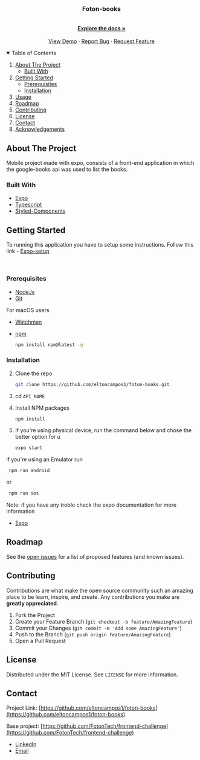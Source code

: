 <br />
<p align="center">

  <h3 align="center">Foton-books</h3>

  <p align="center">
    <br />
    <a href="https://github.com/eltoncampos1/foton-books"><strong>Explore the docs »</strong></a>
    <br />
    <br />
    <a href="https://github.com/eltoncampos1/foton-books">View Demo</a>
    ·
    <a href="hhttps://github.com/eltoncampos1/foton-books/issues">Report Bug</a>
    ·
    <a href="https://github.com/eltoncampos1/foton-books/pulls">Request Feature</a>
  </p>
</p>

<!-- TABLE OF CONTENTS -->
<details open="open">
  <summary>Table of Contents</summary>
  <ol>
    <li>
      <a href="#about-the-project">About The Project</a>
      <ul>
        <li><a href="#built-with">Built With</a></li>
      </ul>
    </li>
    <li>
      <a href="#getting-started">Getting Started</a>
      <ul>
        <li><a href="#prerequisites">Prerequisites</a></li>
        <li><a href="#installation">Installation</a></li>
      </ul>
    </li>
    <li><a href="#usage">Usage</a></li>
    <li><a href="#roadmap">Roadmap</a></li>
    <li><a href="#contributing">Contributing</a></li>
    <li><a href="#license">License</a></li>
    <li><a href="#contact">Contact</a></li>
    <li><a href="#acknowledgements">Acknowledgements</a></li>
  </ol>
</details>

<!-- ABOUT THE PROJECT -->

## About The Project


Mobile project made with expo, consists of a front-end application in which the google-books api was used to list the books.


### Built With



- [Expo](https://expo.io)
- [Typescript](https://www.typescriptlang.org)
- [Styled-Components](https://styled-components.com)

<!-- GETTING STARTED -->

## Getting Started

To running this application you have to setup some instructions.
Follow this link - [Expo-setup](https://docs.expo.io/get-started/installation/)

<br>

### Prerequisites


- [NodeJs](https://nodejs.org/en/)
- [Git](https://git-scm.com)

For macOS users 
- [Watchman](https://facebook.github.io/watchman/docs/install#buildinstall)


- [npm](https://www.npmjs.com)

  ```sh
  npm install npm@latest -g
  ```

### Installation

2. Clone the repo
   ```sh
   git clone https://github.com/eltoncampos1/foton-books.git
   ```

3. cd ```API_NAME```

4. Install NPM packages
   ```sh
   npm install
   ```

4. If you're using physical device, run the command below and chose the better option for u
   ```sh
   expo start
   ```
if you're using an Emulator run
```sh
 npm run android
```
or
```sh
 npm run ios
```


Note: if you have any troble check the expo documentation for more information

- [Expo](https://expo.io)


 




## Roadmap

See the [open issues](https://github.com/eltoncampos1/foton-books/issues) for a list of proposed features (and known issues).

<!-- CONTRIBUTING -->

## Contributing

Contributions are what make the open source community such an amazing place to be learn, inspire, and create. Any contributions you make are **greatly appreciated**.

1. Fork the Project
2. Create your Feature Branch (`git checkout -b feature/AmazingFeature`)
3. Commit your Changes (`git commit -m 'Add some AmazingFeature'`)
4. Push to the Branch (`git push origin feature/AmazingFeature`)
5. Open a Pull Request

<!-- LICENSE -->

## License

Distributed under the MIT License. See `LICENSE` for more information.

<!-- CONTACT -->

## Contact


Project Link: [https://github.com/eltoncampos1/foton-books](https://github.com/eltoncampos1/foton-books)

Base project: [https://github.com/FotonTech/frontend-challenge](https://github.com/FotonTech/frontend-challenge)

- [LinkedIn](https://www.linkedin.com/in/elton-campos-074015164/)
- [Email](mailto:eltoncampos36@gmail.com)

